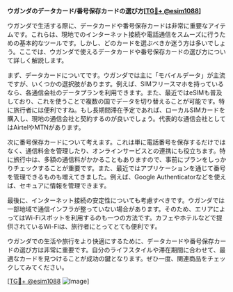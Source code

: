 **ウガンダのデータカード/番号保存カードの選び方[[TG💪+ @esim1088](https://t.me/s/esim1088)]**

ウガンダで生活する際に、データカードや番号保存カードは非常に重要なアイテムです。これらは、現地でのインターネット接続や電話通信をスムーズに行うための基本的なツールです。しかし、どのカードを選ぶべきか迷う方は多いでしょう。ここでは、ウガンダで使えるデータカードや番号保存カードの選び方について詳しく解説します。

まず、データカードについてです。ウガンダでは主に「モバイルデータ」が主流ですが、いくつかの選択肢があります。例えば、SIMフリースマホを持っているなら、各通信会社のデータプランを利用できます。また、最近ではeSIMも普及しており、これを使うことで複数の国でデータを切り替えることが可能です。特に旅行者には便利ですね。もし長期間滞在予定であれば、ローカルSIMカードを購入し、現地の通信会社と契約するのが良いでしょう。代表的な通信会社としてはAirtelやMTNがあります。

次に番号保存カードについて考えます。これは単に電話番号を保存するだけではなく、通信料金を管理したり、オンラインサービスとの連携にも役立ちます。特に旅行中は、多額の通信料がかかることもありますので、事前にプランをしっかりチェックすることが重要です。また、最近ではアプリケーションを通じて番号を管理できるものも増えてきました。例えば、Google Authenticatorなどを使えば、セキュアに情報を管理できます。

最後に、インターネット接続の安定性についても考慮すべきです。ウガンダでは一部地域で通信インフラが整っていない場合があります。そのため、エリアによってはWi-Fiスポットを利用するのも一つの方法です。カフェやホテルなどで提供されているWi-Fiは、旅行者にとってとても便利です。

ウガンダでの生活や旅行をより快適にするために、データカードや番号保存カードの選び方は非常に重要です。自分のライフスタイルや滞在期間に合わせて、最適なカードを見つけることが成功の鍵となります。ぜひ一度、関連商品をチェックしてみてください。

[[TG💪+ @esim1088](https://t.me/s/esim1088) ![Image](https://i.postimg.cc/Y0z9fWf4/image.png)]